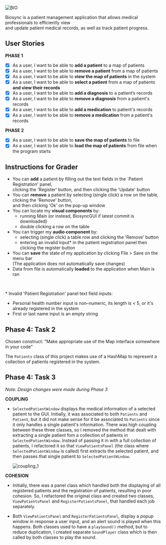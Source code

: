 ![BIO](https://media.github.students.cs.ubc.ca/user/9769/files/f9c50700-cd48-11ea-93b4-e8d320c9a598)

Biosync is a patient management application that allows medical professionals to efficiently view <br> 
and update patient medical records, as well as track patient progress. 

## User Stories

**PHASE 1**
- [x] As a user, I want to be able to **add a patient** to a map of patients
- [x] As a user, I want to be able to **remove a patient** from a map of patients
- [x] As a user, I want to be able to **view the map of patients** in the system
- [x] As a user, I want to be able to **select a patient** from a map of patients **and view their records**
- [x] As a user, I want to be able to **add a diagnosis** to a patient’s records
- [x] As a user, I want to be able to **remove a diagnosis** from a patient's records
- [x] As a user, I want to be able to **add a medication** to patient's records
- [x] As a user, I want to be able to **remove a medication** from a patient's records

**PHASE 2**
- [x] As a user, I want to be able to **save the map of patients** to file
- [x] As a user, I want to be able to **load the map of patients** from file when the program starts

## Instructions for Grader
- You can **add** a patient by filling out the text fields in the `Patient Registration' panel, 
  <br> clicking the 'Register' button, and then clicking the 'Update' button
- You can **remove** a patient by selecting (single click) a row on the table, clicking the 'Remove' button, 
  <br> and then clicking 'Ok' on the pop-up window  
- You can locate my **visual components** by:
    - running Main (or instead, BiosyncGUI if latest commit is downloaded)
    - double clicking a row on the table
- You can trigger my **audio component** by:
    - selecting (single click) a table row and clicking the 'Remove' button
    - entering an invalid input* in the patient registration panel then clicking the register button
- You can **save** the state of my application by clicking File > Save on the menu bar 
  <br> (The application does not automatically save changes)
- Data from file is automatically **loaded** to the application when Main is ran

<br>

\* Invalid 'Patient Registration' panel text field inputs:
- Personal health number input is non-numeric, its length is < 5, or it's already registered in the system
- First or last name input is an empty string


## Phase 4: Task 2
Chosen construct: "Make appropriate use of the Map interface somewhere in your code"

The `Patients` class of this project makes use of a HashMap to represent a collection of patients 
registered in the system.


## Phase 4: Task 3
*Note: Design changes were made during Phase 3*

**COUPLING**
- `SelectedPatientWindow` displays the medical information of a selected patient to the GUI. Initially, it was 
associated to both `Patients` and `Patient`, but it did not make sense for it be associated to `Patients` 
since it only handles a single patient's information. There was high coupling between these three classes, so 
I removed the method that dealt with extracting a single patient fom a collection of patients in 
`SelectedPatientWindow`. Instead of passing it in with a full collection of patients, I refactored it so 
that `ViewPatientsPanel` (the class where  `SelectedPatientWindow` is called) first extracts the selected patient, 
and then passes that single patient to `SelectedPatientWindow`.

    ![coupling_1](https://media.github.students.cs.ubc.ca/user/9769/files/2328e100-dcbe-11ea-9731-161cff4ad586)

**COHESION**
- Initially, there was a panel class which handled both the displaying of all registered patients and the registration 
of patients, resulting in poor cohesion. So, I refactored the original class and created two classes, 
`ViewPatientsPanel` and `RegisterPatientsPanel`, that handled each job separately.

- Both `ViewPatientsPanel` and `RegisterPatientsPanel`, display a popup window in response a user input, and
an alert sound is played when this happens. Both classes used to have a `playSound()` method, but to reduce 
duplication, I created separate `SoundPlayer` class which is then called by both classes to play the sound.